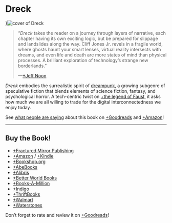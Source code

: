 # Dreck

}![cover of Dreck](covers/dreck)

> “*Dreck* takes the reader on a journey through layers of narrative, each chapter having its own exciting logic, but be prepared for slippage and landslides along the way. Cliff Jones Jr. revels in a fragile world, where ghosts haunt your smart lenses, virtual reality intersects with dreams, and even life and death are more states of mind than physical processes. A brilliant exploration of technology’s strange new borderlands.”<footer>—[+Jeff Noon](https://en.wikipedia.org/wiki/Jeff_Noon)</footer>

*Dreck* embodies the surrealistic spirit of [dreampunk](/dreampunk), a growing subgenre of speculative fiction that blends elements of science fiction, fantasy, and psychological horror. A tech-centric twist on [+the legend of Faust](https://en.wikipedia.org/wiki/Faust), it asks how much we are all willing to trade for the digital interconnectedness we enjoy today.

See [what people are saying](https://cliffjones.substack.com/p/pure-dreck) about this book on [+Goodreads](https://www.goodreads.com/book/show/177804435-dreck) and [+Amazon](https://www.amazon.com/Dreck-Cliff-Jones-Jr/product-reviews/B0C7T7V5HV/)!

---

## Buy the Book!

- [+Fractured Mirror Publishing](https://www.fracturedmirrorpublishing.com/catalog/dreck)
- [+Amazon](https://www.amazon.com/dp/B0C7T7V5HV) / [+Kindle](https://www.amazon.com/Dreck-Cliff-Jones-Jr-ebook/dp/B0C9XDQZRT)
- [+Bookshop.org](https://bookshop.org/p/books/dreck-jr-cliff-jones/20168839)
- [+AbeBooks](https://www.abebooks.com/9798887850214/Dreck-Jones-Jr-Cliff/plp)
- [+Alibris](https://www.alibris.com/search/books/isbn/9798887850214)
- [+Better World Books](https://www.betterworldbooks.com/product/detail/dreck-9798887850214)
- [+Books-A-Million](https://www.booksamillion.com/p/Dreck/Jr-Cliff-Jones/9798887850214)
- [+Indigo](https://www.indigo.ca/en-ca/dreck/9798887850214.html)
- [+ThriftBooks](https://www.thriftbooks.com/w/dreck_cliff-jones-jr/38934843)
- [+Walmart](https://www.walmart.com/ip/Dreck-Paperback/3867506678)
- [+Waterstones](https://www.waterstones.com/book/dreck/cliff-jones/9798887850214)

Don’t forget to rate and review it on [+Goodreads](https://www.goodreads.com/book/show/177804435-dreck)!
